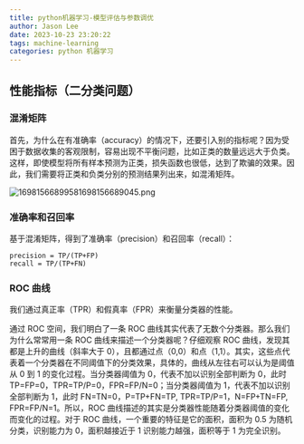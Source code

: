 ```yaml
---
title: python机器学习-模型评估与参数调优
author: Jason Lee
date: 2023-10-23 23:20:22
tags: machine-learning
categories: python 机器学习
---
```


## 性能指标（二分类问题）

### 混淆矩阵

首先，为什么在有准确率（accuracy）的情况下，还要引入别的指标呢？因为受困于数据收集的客观限制，容易出现不平衡问题，比如正类的数量远远大于负类。这样，即使模型将所有样本预测为正类，损失函数也很低，达到了欺骗的效果。因此，我们需要将正类和负类分别的预测结果列出来，如混淆矩阵。

![16981566899581698156689045.png](https://fastly.jsdelivr.net/gh/li199-code/blog-imgs@main/16981566899581698156689045.png)

### 准确率和召回率

基于混淆矩阵，得到了准确率（precision）和召回率（recall）：

```
precision = TP/(TP+FP)
recall = TP/(TP+FN)
```

### ROC 曲线

我们通过真正率（TPR）和假真率（FPR）来衡量分类器的性能。

通过 ROC 空间，我们明白了一条 ROC 曲线其实代表了无数个分类器。那么我们为什么常常用一条 ROC 曲线来描述一个分类器呢？仔细观察 ROC 曲线，发现其都是上升的曲线（斜率大于 0），且都通过点（0,0）和点（1,1）。其实，这些点代表着一个分类器在不同阈值下的分类效果，具体的，曲线从左往右可以认为是阈值从 0 到 1 的变化过程。当分类器阈值为 0，代表不加以识别全部判断为 0，此时 TP=FP=0，TPR=TP/P=0，FPR=FP/N=0；当分类器阈值为 1，代表不加以识别全部判断为 1，此时 FN=TN=0，P=TP+FN=TP, TPR=TP/P=1，N=FP+TN=FP, FPR=FP/N=1。所以，ROC 曲线描述的其实是分类器性能随着分类器阈值的变化而变化的过程。对于 ROC 曲线，一个重要的特征是它的面积，面积为 0.5 为随机分类，识别能力为 0，面积越接近于 1 识别能力越强，面积等于 1 为完全识别。
